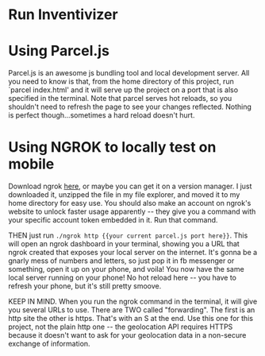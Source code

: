 # Run Inventivizer

# Using Parcel.js
Parcel.js is an awesome js bundling tool and local development server. All you need to know is that, from the home directory of this project, run `parcel index.html' and it will serve up the project on a port that is also specified in the terminal. Note that parcel serves hot reloads, so you shouldn't need to refresh the page to see your changes reflected. Nothing is perfect though...sometimes a hard reload doesn't hurt.

# Using NGROK to locally test on mobile
Download ngrok [here](https://ngrok.com/download), or maybe you can get it on a version manager. I just downloaded it, unzipped the file in my file explorer, and moved it to my home directory for easy use. You should also make an account on ngrok's website to unlock faster usage apparently -- they give you a command with your specific account token embedded in it. Run that command.

THEN just run `./ngrok http {{your current parcel.js port here}}`. This will open an ngrok dashboard in your terminal, showing you a URL that ngrok created that exposes your local server on the internet. It's gonna be a gnarly mess of numbers and letters, so just pop it in fb messenger or something, open it up on your phone, and voila! You now have the same local server running on your phone! No hot reload here -- you have to refresh your phone, but it's still pretty smoove.

KEEP IN MIND. When you run the ngrok command in the terminal, it will give you several URLs to use. There are TWO called "forwarding". The first is an http site the other is https. That's with an S at the end. Use this one for this project, not the plain http one -- the geolocation API requires HTTPS because it doesn't want to ask for your geolocation data in a non-secure exchange of information.